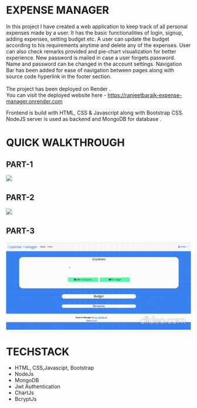 # EXPENSE MANAGER

In this project I have created a web application to keep track of all personal expenses made by a user. It has the basic functionalities of login, signup, adding expenses, setting budget etc. A user can update the budget according to his requirements anytime and delete any of the expenses. User can also check remarks provided and pie-chart visualization for better experience.
New password is mailed in case a user forgets password. Name and password can be changed in the account settings.
Navigation Bar has been added for ease of navigation between pages along with source code hyperlink in the footer section.
<br>
<br>
The project has been deployed on Render .<br>
You can visit the deployed website here - <u>https://ranjeetbaraik-expense-manager.onrender.com</u> <br>

Frontend is build with HTML, CSS & Javascript along with Bootstrap CSS.<br>
NodeJS server is used as backend and MongoDB for database . 
<br>

# QUICK WALKTHROUGH

## PART-1
![](https://github.com/anadi45/ExpenseManager/blob/master/preview/1.gif)

## PART-2
![](https://github.com/anadi45/ExpenseManager/blob/master/preview/2.gif)

## PART-3
![](https://github.com/anadi45/ExpenseManager/blob/master/preview/3.gif)


# TECHSTACK
- HTML, CSS,Javascipt, Bootstrap
- NodeJs
- MongoDB
- Jwt Authentication
- ChartJs
- BcryptJs
